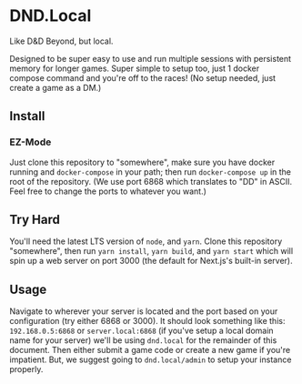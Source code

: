 # DND.Local

Like D&D Beyond, but local.

Designed to be super easy to use and run multiple sessions with persistent memory for longer games. Super simple to setup too, just 1 docker compose command and you're off to the races! (No setup needed, just create a game as a DM.)

## Install

### EZ-Mode

Just clone this repository to "somewhere", make sure you have docker running and `docker-compose` in your path; then run `docker-compose up` in the root of the repository. (We use port 6868 which translates to "DD" in ASCII. Feel free to change the ports to whatever you want.)

## Try Hard

You'll need the latest LTS version of `node`, and `yarn`. Clone this repository "somewhere", then run `yarn install`, `yarn build`, and `yarn start` which will spin up a web server on port 3000 (the default for Next.js's built-in server).

## Usage

Navigate to wherever your server is located and the port based on your configuration (try either 6868 or 3000). It should look something like this: `192.168.0.5:6868` or `server.local:6868` (if you've setup a local domain name for your server) we'll be using `dnd.local` for the remainder of this document. Then either submit a game code or create a new game if you're impatient. But, we suggest going to `dnd.local/admin` to setup your instance properly.
